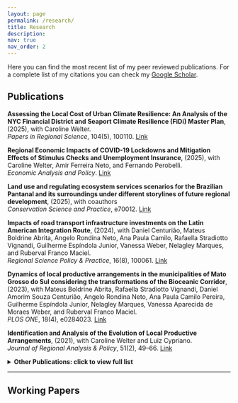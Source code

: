 ```yaml
---
layout: page
permalink: /research/
title: Research
description: 
nav: true
nav_order: 2
---
```


Here you can find the most recent list of my peer reviewed publications. For a complete list of my citations you can check my <a href='https://scholar.google.com/citations?user=g-H-RbMAAAAJ&hl=en'>Google Scholar</a>.


## Publications

**Assessing the Local Cost of Urban Climate Resilience: An Analysis of the NYC Financial District and Seaport Climate Resilience (FiDi) Master Plan**, (2025), with Caroline Welter.  
  *Papers in Regional Science*, 104(5), 100110. [Link](https://doi.org/10.1016/j.pirs.2025.100110)

**Regional Economic Impacts of COVID-19 Lockdowns and Mitigation Effects of Stimulus Checks and Unemployment Insurance**, (2025), with Caroline Welter, Amir Ferreira Neto, and Fernando Perobelli.  
  *Economic Analysis and Policy*. [Link](https://doi.org/10.1016/j.eap.2025.08.029)

**Land use and regulating ecosystem services scenarios for the Brazilian Pantanal and its surroundings under different storylines of future regional development**, (2025), with coauthors  
  *Conservation Science and Practice*, e70012. [Link](https://doi.org/10.1111/csp2.70012)

**Impacts of road transport infrastructure investments on the Latin American Integration Route**, (2024), with Daniel Centurião, Mateus Boldrine Abrita, Angelo Rondina Neto, Ana Paula Camilo, Rafaella Stradiotto Vignandi, Guilherme Espíndola Junior, Vanessa Weber, Nelagley Marques, and Ruberval Franco Maciel.  
  *Regional Science Policy & Practice*, 16(8), 100061. [Link](https://doi.org/10.1016/j.rspp.2024.100061)

**Dynamics of local productive arrangements in the municipalities of Mato Grosso do Sul considering the transformations of the Bioceanic Corridor**, (2023), with Mateus Boldrine Abrita, Rafaella Stradiotto Vignandi, Daniel Amorim Souza Centurião, Angelo Rondina Neto, Ana Paula Camilo Pereira, Guilherme Espíndola Junior, Nelagley Marques, Vanessa Aparecida de Moraes Weber, and Ruberval Franco Maciel.  
  *PLOS ONE*, 18(4), e0284023. [Link](https://doi.org/10.1371/journal.pone.0284023)

**Identification and Analysis of the Evolution of Local Productive Arrangements**, (2021), with Caroline Welter and Luiz Cypriano.  
  *Journal of Regional Analysis & Policy*, 51(2), 49–66. [Link](https://jrip.scholasticahq.com/article/18918)

<details>
  <summary><strong>Other Publications: click to view full list</strong></summary>

{% bibliography
   --file papers
   --query @*[language=pt]
   --group_by year
   --group_order descending
   --details false
   --template bib_compact
%}

</details>


---

## Working Papers